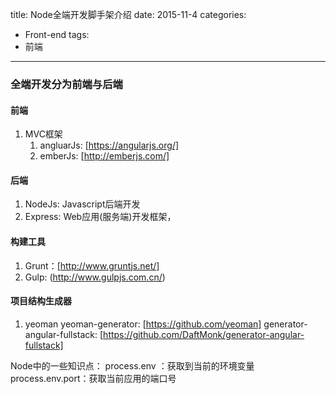 title: Node全端开发脚手架介绍
date: 2015-11-4
categories:
- Front-end
tags:
- 前端
---
### 全端开发分为前端与后端
#### 前端
1. MVC框架
    1. angluarJs: [https://angularjs.org/]
    2. emberJs: [http://emberjs.com/]

#### 后端
1. NodeJs: Javascript后端开发
2. Express: Web应用(服务端)开发框架， 

#### 构建工具
1. Grunt：[http://www.gruntjs.net/]
2. Gulp: (http://www.gulpjs.com.cn/)

#### 项目结构生成器
1. yeoman
    yeoman-generator: [https://github.com/yeoman]
    generator-angular-fullstack: [https://github.com/DaftMonk/generator-angular-fullstack]

Node中的一些知识点：
process.env ：获取到当前的环境变量
process.env.port：获取当前应用的端口号

